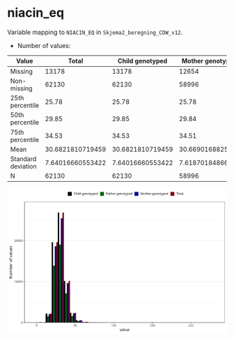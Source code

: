 # niacin_eq
Variable mapping to `NIACIN_EQ` in `Skjema2_beregning_CDW_v12`.
- Number of values:

| Value | Total | Child genotyped | Mother genotyped | Father genotyped |
| ----- | ----- | --------------- | ---------------- | ---------------- |
| Missing | 13178 | 13178 | 12654 | 6217 |
| Non-missing | 62130 | 62130 | 58996 | 43867 |
| 25th percentile | 25.78 | 25.78 | 25.78 | 25.77 |
| 50th percentile | 29.85 | 29.85 | 29.84 | 29.78 |
| 75th percentile | 34.53 | 34.53 | 34.51 | 34.43 |
| Mean | 30.6821810719459 | 30.6821810719459 | 30.6690168825005 | 30.5995807782616 |
| Standard deviation | 7.64016660553422 | 7.64016660553422 | 7.61870184866082 | 7.49718296065689 |
| N | 62130 | 62130 | 58996 | 43867 |



![](niacin_eq_n.png)



